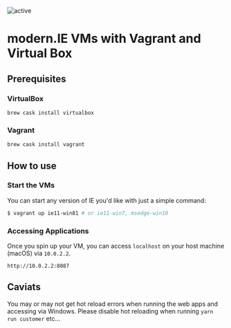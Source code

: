 ![active](http://img.shields.io/badge/status-active-green.png)

# modern.IE VMs with Vagrant and Virtual Box

## Prerequisites

### VirtualBox

```
brew cask install virtualbox
```

### Vagrant

```
brew cask install vagrant
```

## How to use

### Start the VMs

You can start any version of IE you'd like with just a simple command:

```sh
$ vagrant up ie11-win81 # or ie11-win7, msedge-win10
```

### Accessing Applications

Once you spin up your VM, you can access `localhost` on your host machine (macOS) via `10.0.2.2`.

```
http://10.0.2.2:8087
```

## Caviats

You may or may not get hot reload errors when running the web apps and accessing via Windows. Please disable hot reloading when running `yarn run customer` etc...
